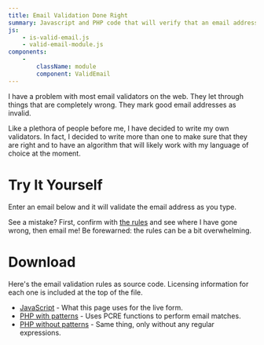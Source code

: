 ```yaml
---
title: Email Validation Done Right
summary: Javascript and PHP code that will verify that an email address at least appears valid and should pass RFC checks.
js:
    - is-valid-email.js
    - valid-email-module.js
components:
    -
        className: module
        component: ValidEmail
---
```


I have a problem with most email validators on the web.  They let through things that are completely wrong.  They mark good email addresses as invalid.

Like a plethora of people before me, I have decided to write my own validators.  In fact, I decided to write more than one to make sure that they are right and to have an algorithm that will likely work with my language of choice at the moment.


Try It Yourself
===============

Enter an email below and it will validate the email address as you type.

<div class="module"></div>


See a mistake?  First, confirm with [the rules](rules/) and see where I have gone wrong, then email me!  Be forewarned: the rules can be a bit overwhelming.


Download
========

Here's the email validation rules as source code.  Licensing information
for each one is included at the top of the file.

* [JavaScript](is-valid-email.js) - What this page uses for the live form.
* [PHP with patterns](email-regexp.php.txt) - Uses PCRE functions to perform email matches.
* [PHP without patterns](email-test.php.txt) - Same thing, only without any regular expressions.
